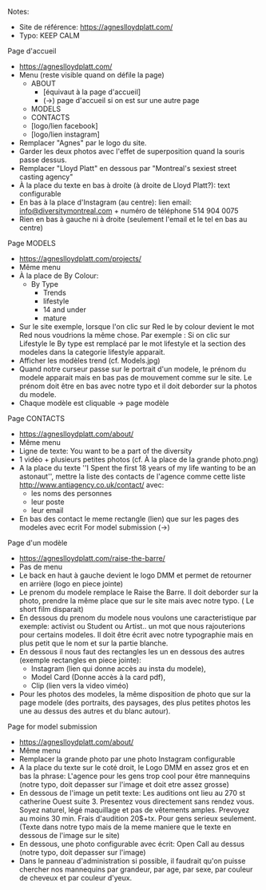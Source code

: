 Notes:
- Site de référence: https://agneslloydplatt.com/
- Typo: KEEP CALM

Page d'accueil
- https://agneslloydplatt.com/
- Menu (reste visible quand on défile la page)
  - ABOUT
    - [équivaut à la page d'accueil]
    - (->) page d'accueil si on est sur une autre page 
  - MODELS
  - CONTACTS
  - [logo/lien facebook]
  - [logo/lien instagram]
- Remplacer "Agnes" par le logo du site.
- Garder les deux photos avec l'effet de superposition quand la souris passe dessus.
- Remplacer "Lloyd Platt" en dessous par "Montreal's sexiest street casting agency"
- À la place du texte en bas à droite (à droite de Lloyd Platt?): text configurable
- En bas à la place d'Instagram (au centre): lien email: info@diversitymontreal.com + numéro de téléphone 514 904 0075
- Rien en bas à gauche ni à droite (seulement l'email et le tel en bas au centre)

Page MODELS
- https://agneslloydplatt.com/projects/
- Même menu
- À la place de By Colour:
  - By Type
    - Trends
    - lifestyle
    - 14 and under
    - mature
- Sur le site exemple, lorsque l'on clic sur Red le by colour devient le mot Red nous voudrions la même chose. 
  Par exemple : Si on clic sur Lifestyle le By type est remplacé par le mot lifestyle et la section des modeles 
  dans la categorie lifestyle apparait.
- Afficher les modèles trend (cf. Models.jpg)
- Quand notre curseur passe sur le portrait d'un modele, le prénom du modele apparait mais en bas pas de mouvement 
  comme sur le site. Le prénom doit être en bas avec notre typo et il doit deborder sur la photos du modele.
- Chaque modèle est cliquable -> page modèle

Page CONTACTS
- https://agneslloydplatt.com/about/
- Même menu
- Ligne de texte: You want to be a part of the diversity
- 1 vidéo + plusieurs petites photos (cf. À la place de la grande photo.png)
- A la place du texte ''I Spent the first 18 years of my life wanting to be an astonaut'', mettre la
  liste des contacts de l'agence comme cette liste http://www.antiagency.co.uk/contact/ avec:
  - les noms des personnes
  - leur poste
  - leur email
- En bas des contact le meme rectangle (lien) que sur les pages des modeles avec ecrit For model submission (->)

Page d'un modèle
- https://agneslloydplatt.com/raise-the-barre/
- Pas de menu
- Le back en haut à gauche devient le logo DMM et permet de retourner en arrière (logo en piece jointe)
- Le prenom du modele remplace le Raise the Barre. 
  Il doit deborder sur la photo, prendre la même place que sur le site mais avec notre typo. ( Le short film disparait)
- En dessous du prenom du modele nous voulons une caracteristique par exemple: 
  activist ou Student ou Artist.. un mot que nous rajouterions pour certains modeles.
  Il doit être écrit avec notre typographie mais en plus petit que le nom et sur la partie blanche.
- En dessous il nous faut des rectangles les un en dessous des autres (exemple rectangles en piece jointe): 
  - Instagram (lien qui donne accès au insta du modele), 
  - Model Card (Donne accès à la card pdf), 
  - Clip (lien vers la video viméo)
- Pour les photos des modeles, la même disposition de photo que sur la page modele 
  (des portraits, des paysages, des plus petites photos les une au dessus des autres et du blanc autour).

Page for model submission
- https://agneslloydplatt.com/about/
- Même menu
- Remplacer la grande photo par une photo Instagram configurable
- A la place du texte sur le coté droit, le Logo DMM en assez gros et en bas la phrase: 
  L'agence pour les gens trop cool pour être mannequins 
  (notre typo, doit depasser sur l'image et doit etre assez grosse)
- En dessous de l'image un petit texte: 
  Les auditions ont lieu au 270 st catherine Ouest suite 3. 
  Presentez vous directement sans rendez vous. 
  Soyez naturel, légé maquillage et pas de vêtements amples. 
  Prevoyez au moins 30 min. Frais d'audition 20$+tx. 
  Pour gens serieux seulement. 
  (Texte dans notre typo mais de la meme maniere que le texte en dessous de l'image sur le site)
- En dessous, une photo configurable avec écrit: Open Call au dessus (notre typo, doit depasser sur l'image)
- Dans le panneau d'administration si possible, il faudrait qu'on puisse chercher nos mannequins 
  par grandeur, par age, par sexe, par couleur de cheveux et par couleur d'yeux.
